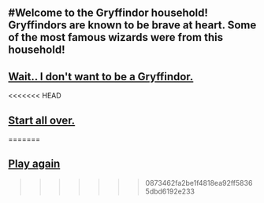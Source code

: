 #Welcome to the Gryffindor household! Gryffindors are known to be brave at heart. Some of the most famous wizards were from this household!
---
## [Wait.. I don't want to be a Gryffindor.](house.md)
<<<<<<< HEAD
## [Start all over.](README.md)
=======
## [Play again](README.md)
>>>>>>> 0873462fa2be1f4818ea92ff58365dbd6192e233
